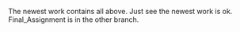 The newest work contains all above.
Just see the newest work is ok.
Final_Assignment is in the other branch.
